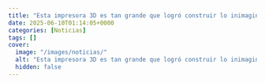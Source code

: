 ```yaml
---
title: "Esta impresora 3D es tan grande que logró construir lo inimaginable - una casa en tamaño real"
date: 2025-06-10T01:14:05+0000
categories: [Noticias]
tags: []
cover:
  image: "/images/noticias/"
  alt: "Esta impresora 3D es tan grande que logró construir lo inimaginable - una casa en tamaño real"
  hidden: false
---
```



